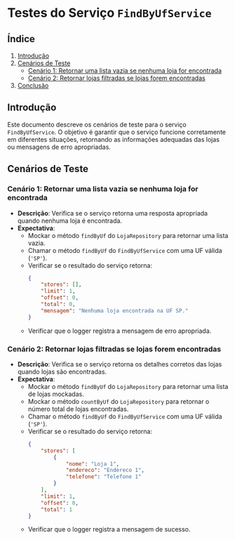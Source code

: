 # Testes do Serviço `FindByUfService`

## Índice

1. [Introdução](#introdução)
2. [Cenários de Teste](#cenários-de-teste)
    - [Cenário 1: Retornar uma lista vazia se nenhuma loja for encontrada](#cenário-1-retornar-uma-lista-vazia-se-nenhuma-loja-for-encontrada)
    - [Cenário 2: Retornar lojas filtradas se lojas forem encontradas](#cenário-2-retornar-lojas-filtradas-se-lojas-forem-encontradas)
3. [Conclusão](#conclusão)

## Introdução

Este documento descreve os cenários de teste para o serviço `FindByUfService`. O objetivo é garantir que o serviço funcione corretamente em diferentes situações, retornando as informações adequadas das lojas ou mensagens de erro apropriadas.

## Cenários de Teste

### Cenário 1: Retornar uma lista vazia se nenhuma loja for encontrada

-   **Descrição**: Verifica se o serviço retorna uma resposta apropriada quando nenhuma loja é encontrada.
-   **Expectativa**:
    -   Mockar o método `findByUf` do `LojaRepository` para retornar uma lista vazia.
    -   Chamar o método `findByUf` do `FindByUfService` com uma UF válida (`'SP'`).
    -   Verificar se o resultado do serviço retorna:
        ```json
        {
            "stores": [],
            "limit": 1,
            "offset": 0,
            "total": 0,
            "mensagem": "Nenhuma loja encontrada na UF SP."
        }
        ```
    -   Verificar que o logger registra a mensagem de erro apropriada.

### Cenário 2: Retornar lojas filtradas se lojas forem encontradas

-   **Descrição**: Verifica se o serviço retorna os detalhes corretos das lojas quando lojas são encontradas.
-   **Expectativa**:
    -   Mockar o método `findByUf` do `LojaRepository` para retornar uma lista de lojas mockadas.
    -   Mockar o método `countByUf` do `LojaRepository` para retornar o número total de lojas encontradas.
    -   Chamar o método `findByUf` do `FindByUfService` com uma UF válida (`'SP'`).
    -   Verificar se o resultado do serviço retorna:
        ```json
        {
            "stores": [
                {
                    "nome": "Loja 1",
                    "endereco": "Endereco 1",
                    "telefone": "Telefone 1"
                }
            ],
            "limit": 1,
            "offset": 0,
            "total": 1
        }
        ```
    -   Verificar que o logger registra a mensagem de sucesso.

